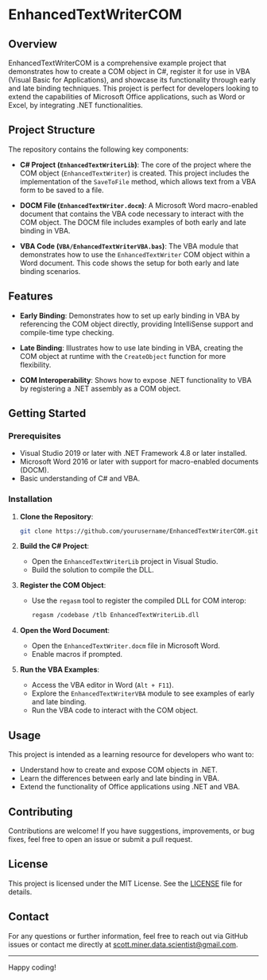 # EnhancedTextWriterCOM

## Overview

EnhancedTextWriterCOM is a comprehensive example project that demonstrates how to create a COM object in C#, register it for use in VBA (Visual Basic for Applications), and showcase its functionality through early and late binding techniques. This project is perfect for developers looking to extend the capabilities of Microsoft Office applications, such as Word or Excel, by integrating .NET functionalities.

## Project Structure

The repository contains the following key components:

- **C# Project (`EnhancedTextWriterLib`)**: The core of the project where the COM object (`EnhancedTextWriter`) is created. This project includes the implementation of the `SaveToFile` method, which allows text from a VBA form to be saved to a file.
  
- **DOCM File (`EnhancedTextWriter.docm`)**: A Microsoft Word macro-enabled document that contains the VBA code necessary to interact with the COM object. The DOCM file includes examples of both early and late binding in VBA.

- **VBA Code (`VBA/EnhancedTextWriterVBA.bas`)**: The VBA module that demonstrates how to use the `EnhancedTextWriter` COM object within a Word document. This code shows the setup for both early and late binding scenarios.

## Features

- **Early Binding**: Demonstrates how to set up early binding in VBA by referencing the COM object directly, providing IntelliSense support and compile-time type checking.

- **Late Binding**: Illustrates how to use late binding in VBA, creating the COM object at runtime with the `CreateObject` function for more flexibility.

- **COM Interoperability**: Shows how to expose .NET functionality to VBA by registering a .NET assembly as a COM object.

## Getting Started

### Prerequisites

- Visual Studio 2019 or later with .NET Framework 4.8 or later installed.
- Microsoft Word 2016 or later with support for macro-enabled documents (DOCM).
- Basic understanding of C# and VBA.

### Installation

1. **Clone the Repository**:
   ```bash
   git clone https://github.com/yourusername/EnhancedTextWriterCOM.git
   ```
2. **Build the C# Project**:
   - Open the `EnhancedTextWriterLib` project in Visual Studio.
   - Build the solution to compile the DLL.

3. **Register the COM Object**:
   - Use the `regasm` tool to register the compiled DLL for COM interop:
     ```bash
     regasm /codebase /tlb EnhancedTextWriterLib.dll
     ```

4. **Open the Word Document**:
   - Open the `EnhancedTextWriter.docm` file in Microsoft Word.
   - Enable macros if prompted.

5. **Run the VBA Examples**:
   - Access the VBA editor in Word (`Alt + F11`).
   - Explore the `EnhancedTextWriterVBA` module to see examples of early and late binding.
   - Run the VBA code to interact with the COM object.

## Usage

This project is intended as a learning resource for developers who want to:

- Understand how to create and expose COM objects in .NET.
- Learn the differences between early and late binding in VBA.
- Extend the functionality of Office applications using .NET and VBA.

## Contributing

Contributions are welcome! If you have suggestions, improvements, or bug fixes, feel free to open an issue or submit a pull request.

## License

This project is licensed under the MIT License. See the [LICENSE](LICENSE) file for details.

## Contact

For any questions or further information, feel free to reach out via GitHub issues or contact me directly at [scott.miner.data.scientist@gmail.com](mailto:scott.miner.data.scientist@gmail.com).

---

Happy coding!
